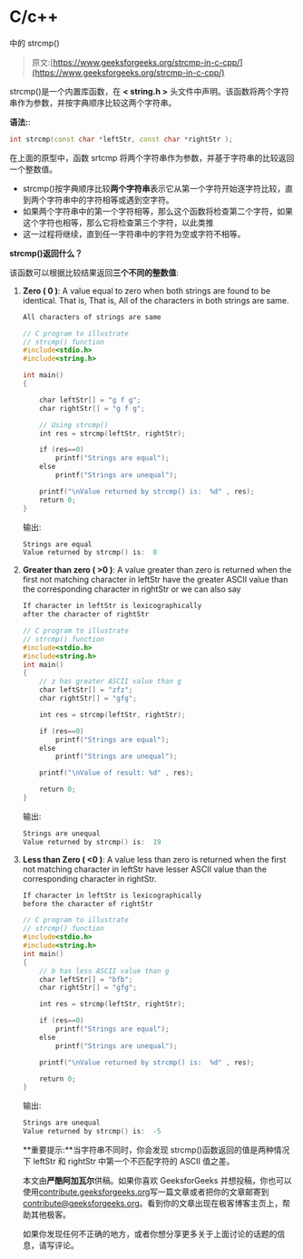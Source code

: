 # C/c++

中的 strcmp()

> 原文:[https://www.geeksforgeeks.org/strcmp-in-c-cpp/](https://www.geeksforgeeks.org/strcmp-in-c-cpp/)

strcmp()是一个内置库函数，在 **< string.h >** 头文件中声明。该函数将两个字符串作为参数，并按字典顺序比较这两个字符串。

**语法:**:

```cpp
int strcmp(const char *leftStr, const char *rightStr );

```

在上面的原型中，函数 srtcmp 将两个字符串作为参数，并基于字符串的比较返回一个整数值。

*   strcmp()按字典顺序比较**两个字符串**表示它从第一个字符开始逐字符比较，直到两个字符串中的字符相等或遇到空字符。
*   如果两个字符串中的第一个字符相等，那么这个函数将检查第二个字符，如果这个字符也相等，那么它将检查第三个字符，以此类推
*   这一过程将继续，直到任一字符串中的字符为空或字符不相等。

**strcmp()返回什么？**

该函数可以根据比较结果返回**三个不同的整数值**:

1.  **Zero ( 0 )**: A value equal to zero when both strings are found to be identical. That is, That is, All of the characters in both strings are same.

    ```cpp
    All characters of strings are same
    ```

    ```cpp
    // C program to illustrate
    // strcmp() function
    #include<stdio.h>
    #include<string.h>

    int main()
    { 

        char leftStr[] = "g f g";
        char rightStr[] = "g f g";

        // Using strcmp()
        int res = strcmp(leftStr, rightStr);

        if (res==0)
            printf("Strings are equal");
        else 
            printf("Strings are unequal");

        printf("\nValue returned by strcmp() is:  %d" , res);
        return 0;
    }
    ```

    输出:

    ```cpp
    Strings are equal
    Value returned by strcmp() is:  0

    ```

2.  **Greater than zero ( >0 )**: A value greater than zero is returned when the first not matching character in leftStr have the greater ASCII value than the corresponding character in rightStr or we can also say

    ```cpp
    If character in leftStr is lexicographically
    after the character of rightStr 
    ```

    ```cpp
    // C program to illustrate
    // strcmp() function
    #include<stdio.h>
    #include<string.h>
    int main()
    { 
        // z has greater ASCII value than g
        char leftStr[] = "zfz";
        char rightStr[] = "gfg";

        int res = strcmp(leftStr, rightStr);

        if (res==0)
            printf("Strings are equal");
        else 
            printf("Strings are unequal");

        printf("\nValue of result: %d" , res);

        return 0;
    }
    ```

    输出:

    ```cpp
    Strings are unequal
    Value returned by strcmp() is:  19

    ```

3.  **Less than Zero ( <0 )**: A value less than zero is returned when the first not matching character in leftStr have lesser ASCII value than the corresponding character in rightStr.

    ```cpp
    If character in leftStr is lexicographically
    before the character of rightStr
    ```

    ```cpp
    // C program to illustrate
    // strcmp() function
    #include<stdio.h>
    #include<string.h>
    int main()
    { 
        // b has less ASCII value than g
        char leftStr[] = "bfb";
        char rightStr[] = "gfg";

        int res = strcmp(leftStr, rightStr);

        if (res==0)
            printf("Strings are equal");
        else 
            printf("Strings are unequal");

        printf("\nValue returned by strcmp() is:  %d" , res);

        return 0;
    }
    ```

    输出:

    ```cpp
    Strings are unequal
    Value returned by strcmp() is:  -5

    ```

    **重要提示:**当字符串不同时，你会发现 strcmp()函数返回的值是两种情况下 leftStr 和 rightStr 中第一个不匹配字符的 ASCII 值之差。

    本文由**严酷阿加瓦尔**供稿。如果你喜欢 GeeksforGeeks 并想投稿，你也可以使用[contribute.geeksforgeeks.org](http://www.contribute.geeksforgeeks.org)写一篇文章或者把你的文章邮寄到 contribute@geeksforgeeks.org。看到你的文章出现在极客博客主页上，帮助其他极客。

    如果你发现任何不正确的地方，或者你想分享更多关于上面讨论的话题的信息，请写评论。